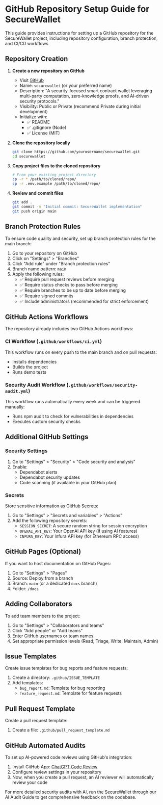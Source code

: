 # GitHub Repository Setup Guide for SecureWallet

This guide provides instructions for setting up a GitHub repository for the SecureWallet project, including repository configuration, branch protection, and CI/CD workflows.

## Repository Creation

1. **Create a new repository on GitHub**
   - Visit [GitHub](https://github.com/new)
   - Name: `securewallet` (or your preferred name)
   - Description: "A security-focused smart contract wallet leveraging multi-party computation, zero-knowledge proofs, and AI-driven security protocols."
   - Visibility: Public or Private (recommend Private during initial development)
   - Initialize with: 
     - ✅ README
     - ✅ .gitignore (Node)
     - ✅ License (MIT)

2. **Clone the repository locally**
   ```bash
   git clone https://github.com/yourusername/securewallet.git
   cd securewallet
   ```

3. **Copy project files to the cloned repository**
   ```bash
   # From your existing project directory
   cp -r * /path/to/cloned/repo/
   cp -r .env.example /path/to/cloned/repo/
   ```

4. **Review and commit files**
   ```bash
   git add .
   git commit -m "Initial commit: SecureWallet implementation"
   git push origin main
   ```

## Branch Protection Rules

To ensure code quality and security, set up branch protection rules for the main branch:

1. Go to your repository on GitHub
2. Click on "Settings" > "Branches"
3. Click "Add rule" under "Branch protection rules"
4. Branch name pattern: `main`
5. Apply the following rules:
   - ✅ Require pull request reviews before merging
   - ✅ Require status checks to pass before merging
   - ✅ Require branches to be up to date before merging
   - ✅ Require signed commits
   - ✅ Include administrators (recommended for strict enforcement)

## GitHub Actions Workflows

The repository already includes two GitHub Actions workflows:

### CI Workflow (`.github/workflows/ci.yml`)

This workflow runs on every push to the main branch and on pull requests:
- Installs dependencies
- Builds the project
- Runs demo tests

### Security Audit Workflow (`.github/workflows/security-audit.yml`)

This workflow runs automatically every week and can be triggered manually:
- Runs npm audit to check for vulnerabilities in dependencies
- Executes custom security checks

## Additional GitHub Settings

### Security Settings

1. Go to "Settings" > "Security" > "Code security and analysis"
2. Enable:
   - Dependabot alerts
   - Dependabot security updates
   - Code scanning (if available in your GitHub plan)

### Secrets

Store sensitive information as GitHub Secrets:

1. Go to "Settings" > "Secrets and variables" > "Actions"
2. Add the following repository secrets:
   - `SESSION_SECRET`: A secure random string for session encryption
   - `OPENAI_API_KEY`: Your OpenAI API key (if using AI features)
   - `INFURA_KEY`: Your Infura API key (for Ethereum RPC access)

## GitHub Pages (Optional)

If you want to host documentation on GitHub Pages:

1. Go to "Settings" > "Pages"
2. Source: Deploy from a branch
3. Branch: `main` (or a dedicated `docs` branch)
4. Folder: `/docs`

## Adding Collaborators

To add team members to the project:

1. Go to "Settings" > "Collaborators and teams"
2. Click "Add people" or "Add teams"
3. Enter GitHub usernames or team names
4. Set appropriate permission levels (Read, Triage, Write, Maintain, Admin)

## Issue Templates

Create issue templates for bug reports and feature requests:

1. Create a directory: `.github/ISSUE_TEMPLATE`
2. Add templates:
   - `bug_report.md`: Template for bug reporting
   - `feature_request.md`: Template for feature requests

## Pull Request Template

Create a pull request template:

1. Create a file: `.github/pull_request_template.md`

## GitHub Automated Audits

To set up AI-powered code reviews using GitHub's integration:

1. Install GitHub App: [ChatGPT Code Review](https://github.com/marketplace/chatgpt-code-review)
2. Configure review settings in your repository
3. Now, when you create a pull request, an AI reviewer will automatically review your code

For more detailed security audits with AI, run the SecureWallet through our AI Audit Guide to get comprehensive feedback on the codebase.